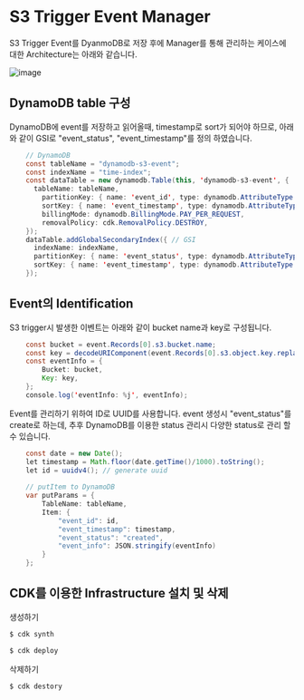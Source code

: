 # S3 Trigger Event Manager

S3 Trigger Event를 DyanmoDB로 저장 후에 Manager를 통해 관리하는 케이스에 대한 Architecture는 아래와 같습니다. 

![image](https://user-images.githubusercontent.com/52392004/166154215-3d23a906-f1df-4df6-893c-4aa0a8f0b75f.png)


## DynamoDB table 구성

DynamoDB에 event를 저장하고 읽어올때, timestamp로 sort가 되어야 하므로, 아래와 같이 GSI로 "event_status", "event_timestamp"를 정의 하였습니다. 

```java
    // DynamoDB
    const tableName = "dynamodb-s3-event";
    const indexName = "time-index";
    const dataTable = new dynamodb.Table(this, 'dynamodb-s3-event', {
      tableName: tableName,
        partitionKey: { name: 'event_id', type: dynamodb.AttributeType.STRING },
        sortKey: { name: 'event_timestamp', type: dynamodb.AttributeType.STRING },
        billingMode: dynamodb.BillingMode.PAY_PER_REQUEST,
        removalPolicy: cdk.RemovalPolicy.DESTROY,
    });
    dataTable.addGlobalSecondaryIndex({ // GSI
      indexName: indexName,
      partitionKey: { name: 'event_status', type: dynamodb.AttributeType.STRING },
      sortKey: { name: 'event_timestamp', type: dynamodb.AttributeType.STRING },
    });
```

## Event의 Identification

S3 trigger시 발생한 이벤트는 아래와 같이 bucket name과 key로 구성됩니다. 

```java
    const bucket = event.Records[0].s3.bucket.name;
    const key = decodeURIComponent(event.Records[0].s3.object.key.replace(/\+/g, ' '));
    const eventInfo = {
        Bucket: bucket,
        Key: key,
    }; 
    console.log('eventInfo: %j', eventInfo);
```

Event를 관리하기 위하여 ID로 UUID를 사용합니다. event 생성시 "event_status"를 create로 하는데, 추후 DynamoDB를 이용한 status 관리시 다양한 status로 관리 할 수 있습니다. 

```java
    const date = new Date();        
    let timestamp = Math.floor(date.getTime()/1000).toString();
    let id = uuidv4(); // generate uuid
      
    // putItem to DynamoDB
    var putParams = {
        TableName: tableName,
        Item: {
            "event_id": id,
            "event_timestamp": timestamp,
            "event_status": "created",
            "event_info": JSON.stringify(eventInfo)    
        } 
    };
```

## CDK를 이용한 Infrastructure 설치 및 삭제 

생성하기

```c
$ cdk synth

$ cdk deploy
````

삭제하기 

```c
$ cdk destory
```
